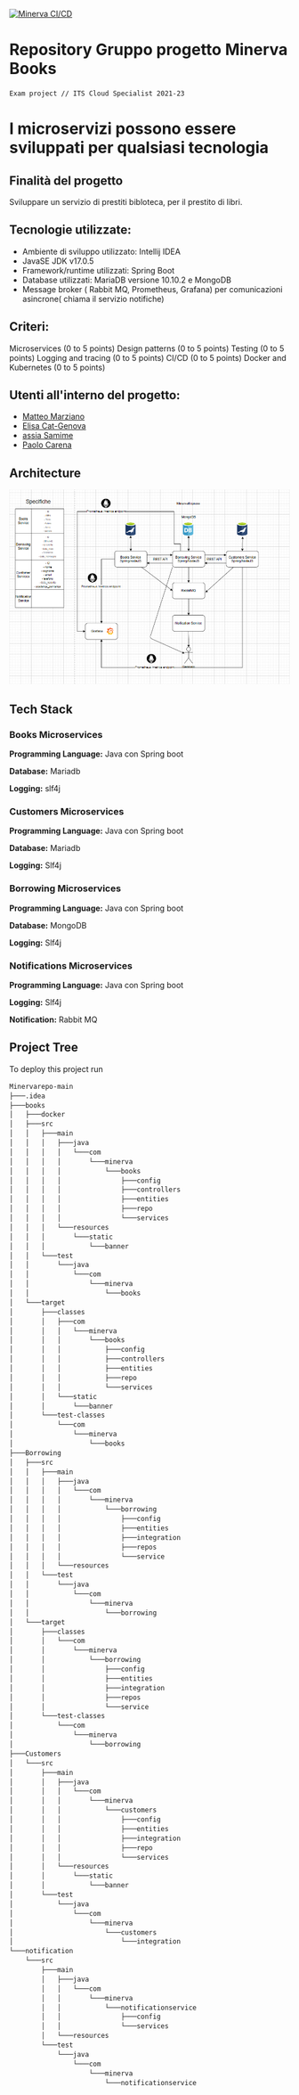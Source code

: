 [![Minerva CI/CD](https://github.com/Matteo29-mar/Minervarepo/actions/workflows/books.yaml/badge.svg)](https://github.com/Matteo29-mar/Minervarepo/actions/workflows/books.yaml)

# Repository Gruppo progetto Minerva Books
    Exam project // ITS Cloud Specialist 2021-23

I microservizi possono essere sviluppati per qualsiasi tecnologia 
=======
## Finalità del progetto
Sviluppare un servizio di prestiti bibloteca, per il prestito di libri.

## Tecnologie utilizzate:
- Ambiente di sviluppo utilizzato: Intellij IDEA 
- JavaSE JDK v17.0.5
- Framework/runtime utilizzati: Spring Boot
- Database utilizzati: MariaDB versione  10.10.2 e MongoDB 
- Message broker ( Rabbit MQ, Prometheus, Grafana) per comunicazioni asincrone( chiama il servizio notifiche)


## Criteri:

 Microservices (0 to 5 points)
    Design patterns (0 to 5 points)
    Testing (0 to 5 points)
    Logging and tracing (0 to 5 points)
    CI/CD (0 to 5 points)
    Docker and Kubernetes (0 to 5 points)

## Utenti all'interno del progetto:
- [Matteo Marziano](https://github.com/Matteo29-mar)
- [Elisa Cat-Genova](https://github.com/Cat-Genova)
- [assia Samime](https://github.com/AssiaSam)
- [Paolo Carena](https://github.com/GeassVi)



## Architecture

![Architecture](https://github.com/Matteo29-mar/Minervarepo/blob/main/design.png?raw=true)

## Tech Stack
### Books Microservices

**Programming Language:** Java con Spring boot

**Database:** Mariadb

**Logging:** slf4j 

### Customers Microservices

**Programming Language:** Java con Spring boot

**Database:** Mariadb

**Logging:** Slf4j

### Borrowing Microservices

**Programming Language:** Java con Spring boot

**Database:** MongoDB

**Logging:** Slf4j
### Notifications Microservices

**Programming Language:** Java con Spring boot

**Logging:** Slf4j

**Notification:** Rabbit MQ
## Project Tree

To deploy this project run

```bash
Minervarepo-main
├───.idea
├───books
│   ├───docker
│   ├───src
│   │   ├───main
│   │   │   ├───java
│   │   │   │   └───com
│   │   │   │       └───minerva
│   │   │   │           └───books
│   │   │   │               ├───config
│   │   │   │               ├───controllers
│   │   │   │               ├───entities
│   │   │   │               ├───repo
│   │   │   │               └───services
│   │   │   └───resources
│   │   │       └───static
│   │   │           └───banner
│   │   └───test
│   │       └───java
│   │           └───com
│   │               └───minerva
│   │                   └───books
│   └───target
│       ├───classes
│       │   ├───com
│       │   │   └───minerva
│       │   │       └───books
│       │   │           ├───config
│       │   │           ├───controllers
│       │   │           ├───entities
│       │   │           ├───repo
│       │   │           └───services
│       │   └───static
│       │       └───banner
│       └───test-classes
│           └───com
│               └───minerva
│                   └───books
├───Borrowing
│   ├───src
│   │   ├───main
│   │   │   ├───java
│   │   │   │   └───com
│   │   │   │       └───minerva
│   │   │   │           └───borrowing
│   │   │   │               ├───config
│   │   │   │               ├───entities
│   │   │   │               ├───integration
│   │   │   │               ├───repos
│   │   │   │               └───service
│   │   │   └───resources
│   │   └───test
│   │       └───java
│   │           └───com
│   │               └───minerva
│   │                   └───borrowing
│   └───target
│       ├───classes
│       │   └───com
│       │       └───minerva
│       │           └───borrowing
│       │               ├───config
│       │               ├───entities
│       │               ├───integration
│       │               ├───repos
│       │               └───service
│       └───test-classes
│           └───com
│               └───minerva
│                   └───borrowing
├───Customers
│   └───src
│       ├───main
│       │   ├───java
│       │   │   └───com
│       │   │       └───minerva
│       │   │           └───customers
│       │   │               ├───config
│       │   │               ├───entities
│       │   │               ├───integration
│       │   │               ├───repo
│       │   │               └───services
│       │   └───resources
│       │       └───static
│       │           └───banner
│       └───test
│           └───java
│               └───com
│                   └───minerva
│                       └───customers
│                           └───integration
└───notification
    └───src
        ├───main
        │   ├───java
        │   │   └───com
        │   │       └───minerva
        │   │           └───notificationservice
        │   │               ├───config
        │   │               └───services
        │   └───resources
        └───test
            └───java
                └───com
                    └───minerva
                        └───notificationservice
```
